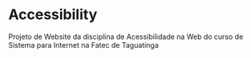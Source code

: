 # Accessibility
Projeto de Website da disciplina de Acessibilidade na Web do curso de Sistema para Internet na Fatec de Taguatinga
